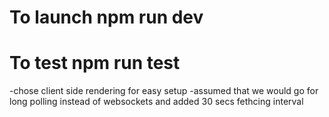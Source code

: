 # To launch npm run dev

# To test npm run test

-chose client side rendering for easy setup
-assumed that we would go for long polling instead of websockets and added 30 secs fethcing interval
